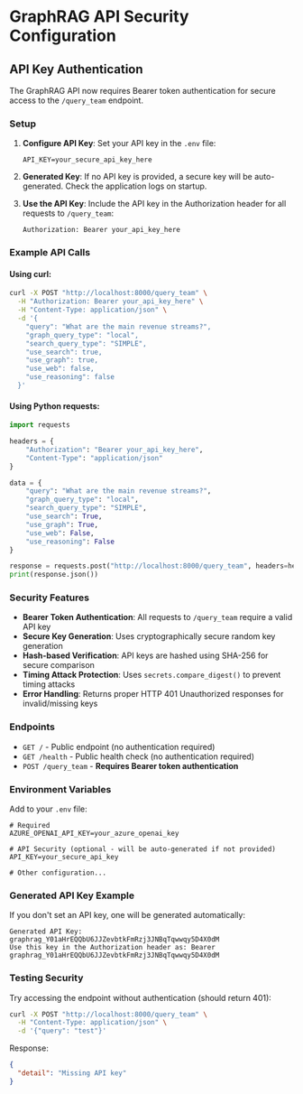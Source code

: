 # GraphRAG API Security Configuration

## API Key Authentication

The GraphRAG API now requires Bearer token authentication for secure access to the `/query_team` endpoint.

### Setup

1. **Configure API Key**: Set your API key in the `.env` file:
   ```
   API_KEY=your_secure_api_key_here
   ```

2. **Generated Key**: If no API key is provided, a secure key will be auto-generated. Check the application logs on startup.

3. **Use the API Key**: Include the API key in the Authorization header for all requests to `/query_team`:
   ```
   Authorization: Bearer your_api_key_here
   ```

### Example API Calls

#### Using curl:
```bash
curl -X POST "http://localhost:8000/query_team" \
  -H "Authorization: Bearer your_api_key_here" \
  -H "Content-Type: application/json" \
  -d '{
    "query": "What are the main revenue streams?",
    "graph_query_type": "local",
    "search_query_type": "SIMPLE",
    "use_search": true,
    "use_graph": true,
    "use_web": false,
    "use_reasoning": false
  }'
```

#### Using Python requests:
```python
import requests

headers = {
    "Authorization": "Bearer your_api_key_here",
    "Content-Type": "application/json"
}

data = {
    "query": "What are the main revenue streams?",
    "graph_query_type": "local",
    "search_query_type": "SIMPLE",
    "use_search": True,
    "use_graph": True,
    "use_web": False,
    "use_reasoning": False
}

response = requests.post("http://localhost:8000/query_team", headers=headers, json=data)
print(response.json())
```

### Security Features

- **Bearer Token Authentication**: All requests to `/query_team` require a valid API key
- **Secure Key Generation**: Uses cryptographically secure random key generation
- **Hash-based Verification**: API keys are hashed using SHA-256 for secure comparison
- **Timing Attack Protection**: Uses `secrets.compare_digest()` to prevent timing attacks
- **Error Handling**: Returns proper HTTP 401 Unauthorized responses for invalid/missing keys

### Endpoints

- `GET /` - Public endpoint (no authentication required)
- `GET /health` - Public health check (no authentication required) 
- `POST /query_team` - **Requires Bearer token authentication**

### Environment Variables

Add to your `.env` file:
```
# Required
AZURE_OPENAI_API_KEY=your_azure_openai_key

# API Security (optional - will be auto-generated if not provided)
API_KEY=your_secure_api_key

# Other configuration...
```

### Generated API Key Example

If you don't set an API key, one will be generated automatically:
```
Generated API Key: graphrag_Y01aHrEQQbU6JJZevbtkFmRzj3JNBqTqwwqy5D4X0dM
Use this key in the Authorization header as: Bearer graphrag_Y01aHrEQQbU6JJZevbtkFmRzj3JNBqTqwwqy5D4X0dM
```

### Testing Security

Try accessing the endpoint without authentication (should return 401):
```bash
curl -X POST "http://localhost:8000/query_team" \
  -H "Content-Type: application/json" \
  -d '{"query": "test"}'
```

Response:
```json
{
  "detail": "Missing API key"
}
```
